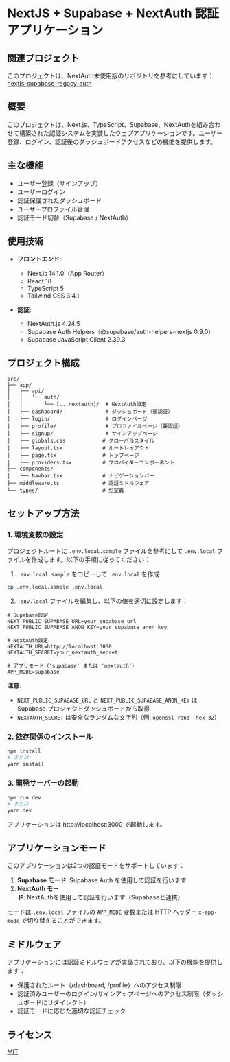 # NextJS + Supabase + NextAuth 認証アプリケーション

## 関連プロジェクト

このプロジェクトは、NextAuth未使用版のリポジトリを参考にしています：
[nextjs-supabase-regacy-auth](https://github.com/nogataka/nextjs-supabase-regacy-auth)

## 概要

このプロジェクトは、Next.js、TypeScript、Supabase、NextAuthを組み合わせて構築された認証システムを実装したウェブアプリケーションです。ユーザー登録、ログイン、認証後のダッシュボードアクセスなどの機能を提供します。

## 主な機能

- ユーザー登録（サインアップ）
- ユーザーログイン
- 認証保護されたダッシュボード
- ユーザープロファイル管理
- 認証モード切替（Supabase / NextAuth）

## 使用技術

- **フロントエンド**:
  - Next.js 14.1.0（App Router）
  - React 18
  - TypeScript 5
  - Tailwind CSS 3.4.1

- **認証**:
  - NextAuth.js 4.24.5
  - Supabase Auth Helpers（@supabase/auth-helpers-nextjs 0.9.0）
  - Supabase JavaScript Client 2.39.3

## プロジェクト構成

```
src/
├── app/
│   ├── api/
│   │   └── auth/
│   │       └── [...nextauth]/  # NextAuth設定
│   ├── dashboard/              # ダッシュボード（要認証）
│   ├── login/                  # ログインページ
│   ├── profile/                # プロファイルページ（要認証）
│   ├── signup/                 # サインアップページ
│   ├── globals.css            # グローバルスタイル
│   ├── layout.tsx             # ルートレイアウト
│   ├── page.tsx               # トップページ
│   └── providers.tsx          # プロバイダーコンポーネント
├── components/
│   └── Navbar.tsx             # ナビゲーションバー
├── middleware.ts              # 認証ミドルウェア
└── types/                     # 型定義
```

## セットアップ方法

### 1. 環境変数の設定

プロジェクトルートに `.env.local.sample` ファイルを参考にして `.env.local` ファイルを作成します。以下の手順に従ってください：

1. `.env.local.sample` をコピーして `.env.local` を作成
```bash
cp .env.local.sample .env.local
```

2. `.env.local` ファイルを編集し、以下の値を適切に設定します：

```
# Supabase設定
NEXT_PUBLIC_SUPABASE_URL=your_supabase_url
NEXT_PUBLIC_SUPABASE_ANON_KEY=your_supabase_anon_key

# NextAuth設定
NEXTAUTH_URL=http://localhost:3000
NEXTAUTH_SECRET=your_nextauth_secret

# アプリモード（'supabase' または 'nextauth'）
APP_MODE=supabase
```

**注意**: 
- `NEXT_PUBLIC_SUPABASE_URL` と `NEXT_PUBLIC_SUPABASE_ANON_KEY` は Supabase プロジェクトダッシュボードから取得
- `NEXTAUTH_SECRET` は安全なランダムな文字列（例: `openssl rand -hex 32`）

### 2. 依存関係のインストール

```bash
npm install
# または
yarn install
```

### 3. 開発サーバーの起動

```bash
npm run dev
# または
yarn dev
```

アプリケーションは http://localhost:3000 で起動します。

## アプリケーションモード

このアプリケーションは2つの認証モードをサポートしています：

1. **Supabase モード**: Supabase Auth を使用して認証を行います
2. **NextAuth モード**: NextAuthを使用して認証を行います（Supabaseと連携）

モードは `.env.local` ファイルの `APP_MODE` 変数または HTTP ヘッダー `x-app-mode` で切り替えることができます。

## ミドルウェア

アプリケーションには認証ミドルウェアが実装されており、以下の機能を提供します：

- 保護されたルート（/dashboard, /profile）へのアクセス制限
- 認証済みユーザーのログイン/サインアップページへのアクセス制限（ダッシュボードにリダイレクト）
- 認証モードに応じた適切な認証チェック

## ライセンス

[MIT](LICENSE) 